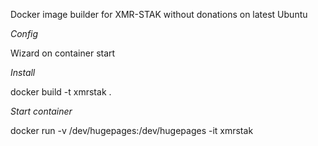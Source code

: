 Docker image builder for XMR-STAK without donations on latest Ubuntu

*Config*

Wizard on container start

*Install*

docker build -t xmrstak .

*Start container*

docker run -v /dev/hugepages:/dev/hugepages -it xmrstak